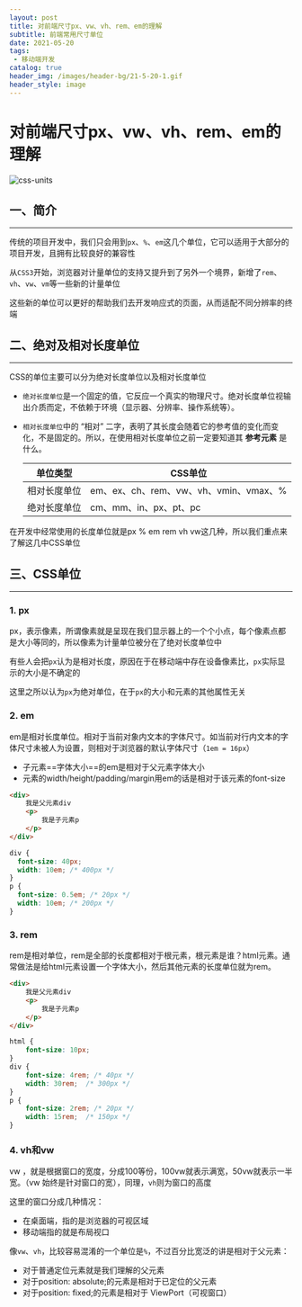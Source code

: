 ```yaml
---
layout: post
title: 对前端尺寸px、vw、vh、rem、em的理解
subtitle: 前端常用尺寸单位
date: 2021-05-20
tags:
 - 移动端开发
catalog: true
header_img: /images/header-bg/21-5-20-1.gif
header_style: image
---
```



# 对前端尺寸px、vw、vh、rem、em的理解

<img src="https://i.loli.net/2021/09/03/1TzboUIfpy9F8hv.png" alt="css-units"  />



## 一、简介
---


传统的项目开发中，我们只会用到`px`、`%`、`em`这几个单位，它可以适用于大部分的项目开发，且拥有比较良好的兼容性

从`CSS3`开始，浏览器对计量单位的支持又提升到了另外一个境界，新增了`rem`、`vh`、`vw`、`vm`等一些新的计量单位

这些新的单位可以更好的帮助我们去开发响应式的页面，从而适配不同分辨率的终端



## 二、绝对及相对长度单位
---


CSS的单位主要可以分为绝对长度单位以及相对长度单位

- `绝对长度单位`是一个固定的值，它反应一个真实的物理尺寸。绝对长度单位视输出介质而定，不依赖于环境（显示器、分辨率、操作系统等）。

- `相对长度单位`中的 “相对” 二字，表明了其长度会随着它的参考值的变化而变化，不是固定的。所以，在使用相对长度单位之前一定要知道其 **参考元素** 是什么。

  | 单位类型     | CSS单位                                |
  | ------------ | -------------------------------------- |
  | 相对长度单位 | em、ex、ch、rem、vw、vh、vmin、vmax、% |
  | 绝对长度单位 | cm、mm、in、px、pt、pc                 |

在开发中经常使用的长度单位就是px % em rem vh vw这几种，所以我们重点来了解这几中CSS单位



## 三、CSS单位
---


### 1. px

px，表示像素，所谓像素就是呈现在我们显示器上的一个个小点，每个像素点都是大小等同的，所以像素为计量单位被分在了绝对长度单位中

有些人会把`px`认为是相对长度，原因在于在移动端中存在设备像素比，`px`实际显示的大小是不确定的

这里之所以认为`px`为绝对单位，在于`px`的大小和元素的其他属性无关

### 2. em 

em是相对长度单位。相对于当前对象内文本的字体尺寸。如当前对行内文本的字体尺寸未被人为设置，则相对于浏览器的默认字体尺寸（`1em = 16px`）

- 子元素==字体大小==的em是相对于父元素字体大小
- 元素的width/height/padding/margin用em的话是相对于该元素的font-size

```html
<div>
    我是父元素div
    <p>
        我是子元素p
    </p>
</div>
```

```css
div {
  font-size: 40px;
  width: 10em; /* 400px */
}
p {
  font-size: 0.5em; /* 20px */ 
  width: 10em; /* 200px */
}
```
### 3. rem

rem是相对单位，rem是全部的长度都相对于根元素，根元素是谁？html元素。通常做法是给html元素设置一个字体大小，然后其他元素的长度单位就为rem。

```html
<div>
    我是父元素div
    <p>
        我是子元素p
    </p>
</div>
```

```css
html {
    font-size: 10px;
}
div {
    font-size: 4rem; /* 40px */
    width: 30rem;  /* 300px */
}
p {
    font-size: 2rem; /* 20px */
    width: 15rem;  /* 150px */
}
```

### 4. vh和vw

vw ，就是根据窗口的宽度，分成100等份，100vw就表示满宽，50vw就表示一半宽。（vw 始终是针对窗口的宽），同理，`vh`则为窗口的高度

这里的窗口分成几种情况：

- 在桌面端，指的是浏览器的可视区域
- 移动端指的就是布局视口

像`vw`、`vh`，比较容易混淆的一个单位是`%`，不过百分比宽泛的讲是相对于父元素：

- 对于普通定位元素就是我们理解的父元素
- 对于position: absolute;的元素是相对于已定位的父元素
- 对于position: fixed;的元素是相对于 ViewPort（可视窗口）
